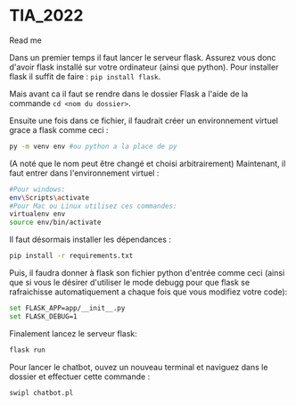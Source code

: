 # TIA_2022
Read me

Dans un premier temps il faut lancer le serveur flask. Assurez vous donc d'avoir flask installé sur votre ordinateur (ainsi que python). Pour installer flask il suffit de faire : ```pip install flask```.

Mais avant ca il faut se rendre dans le dossier Flask a l'aide de la commande ```cd <nom du dossier>```. 

Ensuite une fois dans ce fichier, il faudrait créer un environnement virtuel grace a flask comme ceci :

```bash 
py -m venv env #ou python a la place de py
```
(A noté que le nom <env> peut être changé et choisi arbitrairement)
Maintenant, il faut entrer dans l'environnement virtuel :
```bash
#Pour windows:
env\Scripts\activate 
#Pour Mac ou Linux utilisez ces commandes:
virtualenv env 
source env/bin/activate  
```

Il faut désormais installer les dépendances :
```bash
pip install -r requirements.txt
```

Puis, il faudra donner à flask son fichier python d'entrée comme ceci (ainsi que si vous le désirer d'utiliser le mode debugg pour que flask se rafraichisse automatiquement a chaque fois que vous modifiez votre code):
```bash
set FLASK_APP=app/__init__.py
set FLASK_DEBUG=1
```

Finalement lancez le serveur flask:
```bash
flask run
```

Pour lancer le chatbot, ouvez un nouveau terminal et naviguez dans le dossier <prolog> et effectuer cette commande :
```bash
swipl chatbot.pl
```
